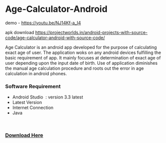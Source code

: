 # Age-Calculator-Android

demo - https://youtu.be/NJ14Kf-a_I4

apk download  https://projectworlds.in/android-projects-with-source-code/age-calculator-android-with-source-code/

Age Calculator is an android app developed for the purpose of calculating exact age of user. The application woks on any android devices fulfilling the basic requirement of app. It mainly focuses at determination of exact age of user depending upon the input date of birth. Use of application diminishes the manual age calculation procedure and roots out the error in age calculation in android phones.
<h3 id="requirement" class="notes">Software Requirement</h3>
<ul>
 	<li>Android Studio  : version 3.3 latest</li>
 	<li>Latest Version</li>
 	<li>Internet Connection</li>
 	<li>Java</li>
</ul>
&nbsp;
<h3><a href="https://github.com/projectworlds32/Android-Calculator-App-Project-Source-Code/archive/master.zip">Download Here</a></h3>

